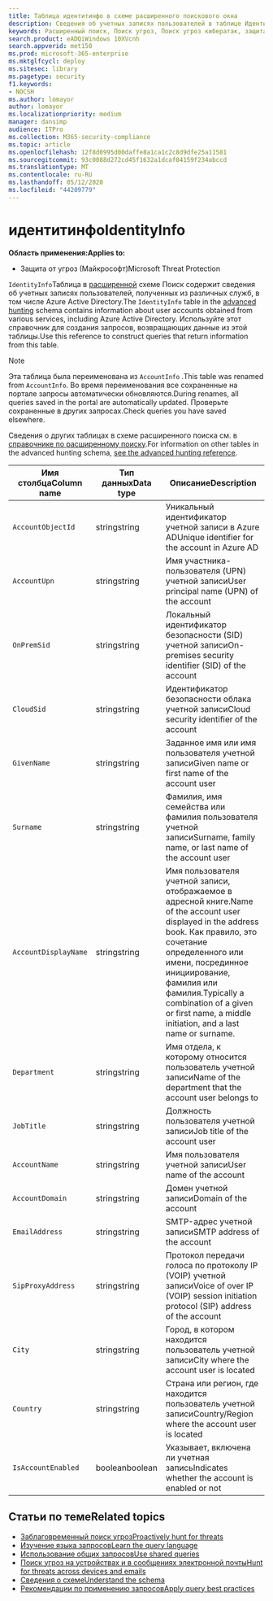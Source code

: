```yaml
---
title: Таблица идентитинфо в схеме расширенного поискового окна
description: Сведения об учетных записях пользователей в таблице Идентитинфо расширенной схемы подсистемы Поиск
keywords: Расширенный поиск, Поиск угроз, Поиск угроз кибератак, защита от угроз Майкрософт, Microsoft 365, MTP, m365, поиск, запрос, телеметрии, Справка по схеме, Кусто, таблица, столбец, тип данных, описание, Аккаунтинфо, Идентитинфо, учетная запись
search.product: eADQiWindows 10XVcnh
search.appverid: met150
ms.prod: microsoft-365-enterprise
ms.mktglfcycl: deploy
ms.sitesec: library
ms.pagetype: security
f1.keywords:
- NOCSH
ms.author: lomayor
author: lomayor
ms.localizationpriority: medium
manager: dansimp
audience: ITPro
ms.collection: M365-security-compliance
ms.topic: article
ms.openlocfilehash: 12f8d0995d00daffe8a1ca1c2c8d9dfe25a11581
ms.sourcegitcommit: 93c0088d272cd45f1632a1dcaf04159f234abccd
ms.translationtype: MT
ms.contentlocale: ru-RU
ms.lasthandoff: 05/12/2020
ms.locfileid: "44209779"
---
```

# <a name="identityinfo"></a><span data-ttu-id="bd416-104">идентитинфо</span><span class="sxs-lookup"><span data-stu-id="bd416-104">IdentityInfo</span></span>

<span data-ttu-id="bd416-105">**Область применения:**</span><span class="sxs-lookup"><span data-stu-id="bd416-105">**Applies to:**</span></span>
- <span data-ttu-id="bd416-106">Защита от угроз (Майкрософт)</span><span class="sxs-lookup"><span data-stu-id="bd416-106">Microsoft Threat Protection</span></span>

<span data-ttu-id="bd416-107">`IdentityInfo`Таблица в [расширенной](advanced-hunting-overview.md) схеме Поиск содержит сведения об учетных записях пользователей, полученных из различных служб, в том числе Azure Active Directory.</span><span class="sxs-lookup"><span data-stu-id="bd416-107">The `IdentityInfo` table in the [advanced hunting](advanced-hunting-overview.md) schema contains information about user accounts obtained from various services, including Azure Active Directory.</span></span> <span data-ttu-id="bd416-108">Используйте этот справочник для создания запросов, возвращающих данные из этой таблицы.</span><span class="sxs-lookup"><span data-stu-id="bd416-108">Use this reference to construct queries that return information from this table.</span></span>

>[!NOTE]
><span data-ttu-id="bd416-109">Эта таблица была переименована из `AccountInfo` .</span><span class="sxs-lookup"><span data-stu-id="bd416-109">This table was renamed from `AccountInfo`.</span></span> <span data-ttu-id="bd416-110">Во время переименования все сохраненные на портале запросы автоматически обновляются.</span><span class="sxs-lookup"><span data-stu-id="bd416-110">During renames, all queries saved in the portal are automatically updated.</span></span> <span data-ttu-id="bd416-111">Проверьте сохраненные в других запросах.</span><span class="sxs-lookup"><span data-stu-id="bd416-111">Check queries you have saved elsewhere.</span></span>

<span data-ttu-id="bd416-112">Сведения о других таблицах в схеме расширенного поиска см. в [справочнике по расширенному поиску](advanced-hunting-schema-tables.md).</span><span class="sxs-lookup"><span data-stu-id="bd416-112">For information on other tables in the advanced hunting schema, [see the advanced hunting reference](advanced-hunting-schema-tables.md).</span></span>

| <span data-ttu-id="bd416-113">Имя столбца</span><span class="sxs-lookup"><span data-stu-id="bd416-113">Column name</span></span> | <span data-ttu-id="bd416-114">Тип данных</span><span class="sxs-lookup"><span data-stu-id="bd416-114">Data type</span></span> | <span data-ttu-id="bd416-115">Описание</span><span class="sxs-lookup"><span data-stu-id="bd416-115">Description</span></span> |
|-------------|-----------|-------------|
| `AccountObjectId` | <span data-ttu-id="bd416-116">string</span><span class="sxs-lookup"><span data-stu-id="bd416-116">string</span></span> | <span data-ttu-id="bd416-117">Уникальный идентификатор учетной записи в Azure AD</span><span class="sxs-lookup"><span data-stu-id="bd416-117">Unique identifier for the account in Azure AD</span></span> |
| `AccountUpn` | <span data-ttu-id="bd416-118">string</span><span class="sxs-lookup"><span data-stu-id="bd416-118">string</span></span> | <span data-ttu-id="bd416-119">Имя участника-пользователя (UPN) учетной записи</span><span class="sxs-lookup"><span data-stu-id="bd416-119">User principal name (UPN) of the account</span></span> |
| `OnPremSid` | <span data-ttu-id="bd416-120">string</span><span class="sxs-lookup"><span data-stu-id="bd416-120">string</span></span> | <span data-ttu-id="bd416-121">Локальный идентификатор безопасности (SID) учетной записи</span><span class="sxs-lookup"><span data-stu-id="bd416-121">On-premises security identifier (SID) of the account</span></span> |
| `CloudSid` | <span data-ttu-id="bd416-122">string</span><span class="sxs-lookup"><span data-stu-id="bd416-122">string</span></span> | <span data-ttu-id="bd416-123">Идентификатор безопасности облака учетной записи</span><span class="sxs-lookup"><span data-stu-id="bd416-123">Cloud security identifier of the account</span></span> |
| `GivenName` | <span data-ttu-id="bd416-124">string</span><span class="sxs-lookup"><span data-stu-id="bd416-124">string</span></span> | <span data-ttu-id="bd416-125">Заданное имя или имя пользователя учетной записи</span><span class="sxs-lookup"><span data-stu-id="bd416-125">Given name or first name of the account user</span></span> |
| `Surname` | <span data-ttu-id="bd416-126">string</span><span class="sxs-lookup"><span data-stu-id="bd416-126">string</span></span> | <span data-ttu-id="bd416-127">Фамилия, имя семейства или фамилия пользователя учетной записи</span><span class="sxs-lookup"><span data-stu-id="bd416-127">Surname, family name, or last name of the account user</span></span> |
| `AccountDisplayName` | <span data-ttu-id="bd416-128">string</span><span class="sxs-lookup"><span data-stu-id="bd416-128">string</span></span> | <span data-ttu-id="bd416-129">Имя пользователя учетной записи, отображаемое в адресной книге.</span><span class="sxs-lookup"><span data-stu-id="bd416-129">Name of the account user displayed in the address book.</span></span> <span data-ttu-id="bd416-130">Как правило, это сочетание определенного или имени, посрединное инициирование, фамилия или фамилия.</span><span class="sxs-lookup"><span data-stu-id="bd416-130">Typically a combination of a given or first name, a middle initiation, and a last name or surname.</span></span> |
| `Department` | <span data-ttu-id="bd416-131">string</span><span class="sxs-lookup"><span data-stu-id="bd416-131">string</span></span> | <span data-ttu-id="bd416-132">Имя отдела, к которому относится пользователь учетной записи</span><span class="sxs-lookup"><span data-stu-id="bd416-132">Name of the department that the account user belongs to</span></span> |
| `JobTitle` | <span data-ttu-id="bd416-133">string</span><span class="sxs-lookup"><span data-stu-id="bd416-133">string</span></span> | <span data-ttu-id="bd416-134">Должность пользователя учетной записи</span><span class="sxs-lookup"><span data-stu-id="bd416-134">Job title of the account user</span></span> |
| `AccountName` | <span data-ttu-id="bd416-135">string</span><span class="sxs-lookup"><span data-stu-id="bd416-135">string</span></span> | <span data-ttu-id="bd416-136">Имя пользователя учетной записи</span><span class="sxs-lookup"><span data-stu-id="bd416-136">User name of the account</span></span> |
| `AccountDomain` | <span data-ttu-id="bd416-137">string</span><span class="sxs-lookup"><span data-stu-id="bd416-137">string</span></span> | <span data-ttu-id="bd416-138">Домен учетной записи</span><span class="sxs-lookup"><span data-stu-id="bd416-138">Domain of the account</span></span> |
| `EmailAddress` | <span data-ttu-id="bd416-139">string</span><span class="sxs-lookup"><span data-stu-id="bd416-139">string</span></span> | <span data-ttu-id="bd416-140">SMTP-адрес учетной записи</span><span class="sxs-lookup"><span data-stu-id="bd416-140">SMTP address of the account</span></span> |
| `SipProxyAddress` | <span data-ttu-id="bd416-141">string</span><span class="sxs-lookup"><span data-stu-id="bd416-141">string</span></span> | <span data-ttu-id="bd416-142">Протокол передачи голоса по протоколу IP (VOIP) учетной записи</span><span class="sxs-lookup"><span data-stu-id="bd416-142">Voice of over IP (VOIP) session initiation protocol (SIP) address of the account</span></span> |
| `City` | <span data-ttu-id="bd416-143">string</span><span class="sxs-lookup"><span data-stu-id="bd416-143">string</span></span> | <span data-ttu-id="bd416-144">Город, в котором находится пользователь учетной записи</span><span class="sxs-lookup"><span data-stu-id="bd416-144">City where the account user is located</span></span> |
| `Country` | <span data-ttu-id="bd416-145">string</span><span class="sxs-lookup"><span data-stu-id="bd416-145">string</span></span> | <span data-ttu-id="bd416-146">Страна или регион, где находится пользователь учетной записи</span><span class="sxs-lookup"><span data-stu-id="bd416-146">Country/Region where the account user is located</span></span> |
| `IsAccountEnabled` | <span data-ttu-id="bd416-147">boolean</span><span class="sxs-lookup"><span data-stu-id="bd416-147">boolean</span></span> | <span data-ttu-id="bd416-148">Указывает, включена ли учетная запись</span><span class="sxs-lookup"><span data-stu-id="bd416-148">Indicates whether the account is enabled or not</span></span> |

## <a name="related-topics"></a><span data-ttu-id="bd416-149">Статьи по теме</span><span class="sxs-lookup"><span data-stu-id="bd416-149">Related topics</span></span>
- [<span data-ttu-id="bd416-150">Заблаговременный поиск угроз</span><span class="sxs-lookup"><span data-stu-id="bd416-150">Proactively hunt for threats</span></span>](advanced-hunting-overview.md)
- [<span data-ttu-id="bd416-151">Изучение языка запросов</span><span class="sxs-lookup"><span data-stu-id="bd416-151">Learn the query language</span></span>](advanced-hunting-query-language.md)
- [<span data-ttu-id="bd416-152">Использование общих запросов</span><span class="sxs-lookup"><span data-stu-id="bd416-152">Use shared queries</span></span>](advanced-hunting-shared-queries.md)
- [<span data-ttu-id="bd416-153">Поиск угроз на устройствах и в сообщениях электронной почты</span><span class="sxs-lookup"><span data-stu-id="bd416-153">Hunt for threats across devices and emails</span></span>](advanced-hunting-query-emails-devices.md)
- [<span data-ttu-id="bd416-154">Сведения о схеме</span><span class="sxs-lookup"><span data-stu-id="bd416-154">Understand the schema</span></span>](advanced-hunting-schema-tables.md)
- [<span data-ttu-id="bd416-155">Рекомендации по применению запросов</span><span class="sxs-lookup"><span data-stu-id="bd416-155">Apply query best practices</span></span>](advanced-hunting-best-practices.md)
